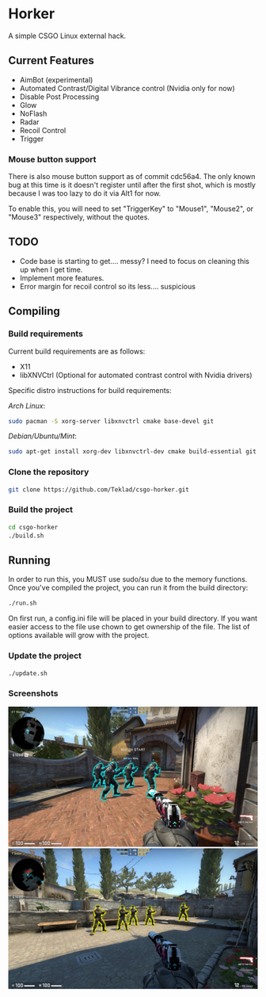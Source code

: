 # Horker
A simple CSGO Linux external hack.

## Current Features
* AimBot (experimental)
* Automated Contrast/Digital Vibrance control (Nvidia only for now)
* Disable Post Processing
* Glow
* NoFlash
* Radar
* Recoil Control
* Trigger

### Mouse button support
There is also mouse button support as of commit cdc56a4.  The only known bug at this time is it doesn't register until after the first shot, which is mostly because I was too lazy to do it via Alt1 for now.

To enable this, you will need to set "TriggerKey" to "Mouse1", "Mouse2", or "Mouse3" respectively, without the quotes.

## TODO
* Code base is starting to get.... messy?  I need to focus on cleaning this up when I get time.
* Implement more features.
* Error margin for recoil control so its less.... suspicious

## Compiling

### Build requirements
Current build requirements are as follows:
* X11
* libXNVCtrl (Optional for automated contrast control with Nvidia drivers)

Specific distro instructions for build requirements:


*Arch Linux*:
```bash
sudo pacman -S xorg-server libxnvctrl cmake base-devel git
```

*Debian/Ubuntu/Mint*:
```bash
sudo apt-get install xorg-dev libxnvctrl-dev cmake build-essential git
```

### Clone the repository
```bash
git clone https://github.com/Teklad/csgo-horker.git
```

### Build the project
```bash
cd csgo-horker
./build.sh
```

## Running
In order to run this, you MUST use sudo/su due to the memory functions.  Once you've compiled the project, you can run it from the build directory:
```bash
./run.sh
```

On first run, a config.ini file will be placed in your build directory.  If you want easier access to the file use chown to get ownership of the file.  The list of options available will grow with the project.

### Update the project
```bash
./update.sh
```

### Screenshots
![Screenshot 1](https://github.com/Teklad/resources/blob/master/csgo-horker/glow1.jpg?raw=true "One")
![Screenshot 2](https://github.com/Teklad/resources/blob/master/csgo-horker/glow2.jpg?raw=true "Two")
